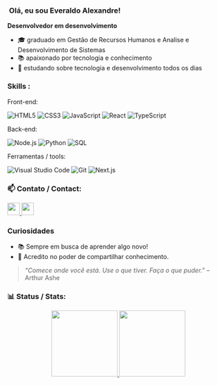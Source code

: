 ### ​ Olá, eu sou Everaldo Alexandre!

**Desenvolvedor em desenvolvimento**

- 🎓 graduado em Gestão de Recursos Humanos e Analise e Desenvolvimento de Sistemas
- 📚 apaixonado por tecnologia e conhecimento
- 🌱 estudando sobre tecnologia e desenvolvimento todos os dias

### Skills :

Front-end:

![HTML5](https://skillicons.dev/icons?i=html)
![CSS3](https://skillicons.dev/icons?i=css)
![JavaScript](https://skillicons.dev/icons?i=js)
![React](https://skillicons.dev/icons?i=react)
![TypeScript](https://skillicons.dev/icons?i=ts)

Back-end:

![Node.js](https://skillicons.dev/icons?i=nodejs)
![Python](https://skillicons.dev/icons?i=python)
![SQL](https://skillicons.dev/icons?i=postgres)

Ferramentas / tools:

![Visual Studio Code](https://skillicons.dev/icons?i=vscode)
![Git](https://skillicons.dev/icons?i=git)
![Next.js](https://skillicons.dev/icons?i=next)

###  :mailbox: Contato / Contact:

<div> 
    <a href="https://www.linkedin.com/in/everaldo-alexandre-9a36a8192/" target="_blank">
        <img height="28em" src="https://img.shields.io/badge/LinkedIn-0077B5?style=for-the-badge&logo=linkedin&logoColor=white" target="_blank">
    </a> 
    <a href="mailto:everaldo.ubuntu@gmail.com">
        <img height="28em" src="https://img.shields.io/badge/-Gmail-%23333?style=for-the-badge&logo=gmail&logoColor=white" target="_blank">
    </a>
</div>

###  Curiosidades

- 📚 Sempre em busca de aprender algo novo!
- 🤝 Acredito no poder de compartilhar conhecimento.

> _“Comece onde você está. Use o que tiver. Faça o que puder.”_ – Arthur Ashe


###  :bar_chart: Status / Stats:
<div align="center">
  <a href="https://github.com/everaldoalexandre">
    <img height="150em" src="https://github-readme-stats.vercel.app/api?username=everaldoalexandre&show_icons=true&theme=tokyonight&include_all_commits=true&count_private=true"/>

  <img height="150em" src="https://github-readme-stats.vercel.app/api/top-langs/?username=everaldoalexandre&layout=compact&langs_count=7&theme=tokyonight"/>
</div>

